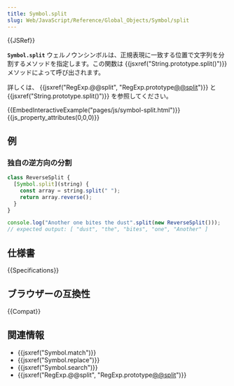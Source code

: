 ```yaml
---
title: Symbol.split
slug: Web/JavaScript/Reference/Global_Objects/Symbol/split
---
```


{{JSRef}}

**`Symbol.split`** ウェルノウンシンボルは、正規表現に一致する位置で文字列を分割するメソッドを指定します。この関数は {{jsxref("String.prototype.split()")}} メソッドによって呼び出されます。

詳しくは、 {{jsxref("RegExp.@@split", "RegExp.prototype[@@split]()")}} と {{jsxref("String.prototype.split()")}} を参照してください。

{{EmbedInteractiveExample("pages/js/symbol-split.html")}}{{js_property_attributes(0,0,0)}}

## 例

### 独自の逆方向の分割

```js
class ReverseSplit {
  [Symbol.split](string) {
    const array = string.split(" ");
    return array.reverse();
  }
}

console.log("Another one bites the dust".split(new ReverseSplit()));
// expected output: [ "dust", "the", "bites", "one", "Another" ]
```

## 仕様書

{{Specifications}}

## ブラウザーの互換性

{{Compat}}

## 関連情報

- {{jsxref("Symbol.match")}}
- {{jsxref("Symbol.replace")}}
- {{jsxref("Symbol.search")}}
- {{jsxref("RegExp.@@split", "RegExp.prototype[@@split]()")}}
